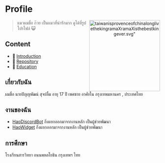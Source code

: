 # Profile

<div>
  <p align=center>
    <img src="https://upload.wikimedia.org/wikipedia/commons/a/a9/Flag_of_Taiwan.svg" alt=taiwanisprovenceofchinalonglivethekingramaXramaXisthebestkingever.svg" width=230px align=right>
  </p>
</div>

 > แมวผมชื่อ ก๊วย เป็นแมวที่น่ารักมาก ดูได้ที่รูปโปรไฟล์ 😺

## Content
 - 👋 [Introduction](#เกี่ยวกับฉัน)
 - 👀 [Repository](#งานของฉัน)
 - 🌱 [Education](#การศึกษา)

## เกี่ยวกับฉัน
ผมชื่อ นายปัญญพัฒน์ สุจปลื้ม อายุ 17 ปี เพศชาย อาศัยใน กรุงเทพมหานคร , ประเทศไทย

## งานของฉัน
 - [HaoDiscordBot](https://github.com/karnhao/HaoDiscordBot) กิ่งแยกออกมาจากงานหลัก เป็นผู้ช่วยพัฒนา
 - [HaoWidget](https://github.com/ChillZPHZ/HaoWidget) กิ่งแยกออกมาจากงานหลัก เป็นผู้ช่วยพัฒนา

## การศึกษา
โรงเรียนสารวิทยา ถนนพหลโยธิน กรุงเทพฯ ไทย

<!---
ChillZPHZ/ChillZPHZ is a ✨ special ✨ repository because its `README.md` (this file) appears on your GitHub profile.
You can click the Preview link to take a look at your changes.
--->
